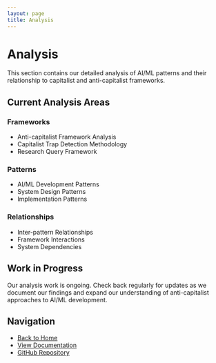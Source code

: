 ```yaml
---
layout: page
title: Analysis
---
```


# Analysis

This section contains our detailed analysis of AI/ML patterns and their relationship to capitalist and anti-capitalist frameworks.

## Current Analysis Areas

### Frameworks
- Anti-capitalist Framework Analysis
- Capitalist Trap Detection Methodology
- Research Query Framework

### Patterns
- AI/ML Development Patterns
- System Design Patterns
- Implementation Patterns

### Relationships
- Inter-pattern Relationships
- Framework Interactions
- System Dependencies

## Work in Progress

Our analysis work is ongoing. Check back regularly for updates as we document our findings and expand our understanding of anti-capitalist approaches to AI/ML development.

## Navigation

- [Back to Home](/)
- [View Documentation](/docs)
- [GitHub Repository](https://github.com/jwynia/myceliary)
